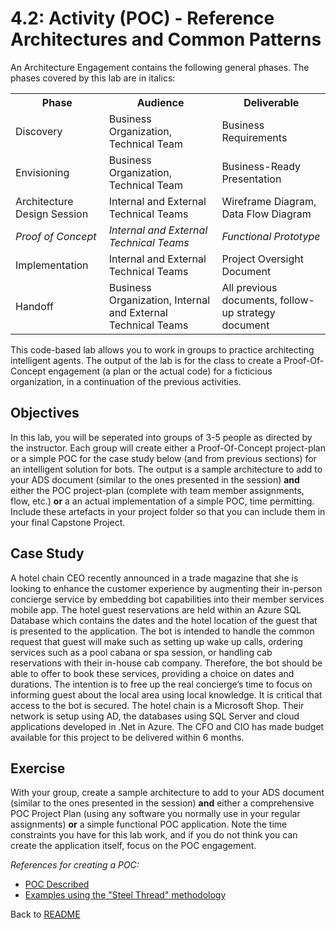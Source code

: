 # 4.2: Activity (POC) - Reference Architectures and Common Patterns

An Architecture Engagement contains the following general phases. The phases covered by this lab are in italics: 

 <table style="width:100%">
  <tr>
    <th><b>Phase</b></th>
    <th><b>Audience</b></th>
    <th><b>Deliverable</b></th>
  </tr>
  <tr>
    <td>Discovery</td>
    <td>Business Organization, Technical Team</td>
    <td>Business Requirements</td>
  </tr>
  <tr>
    <td>Envisioning</td>
    <td>Business Organization, Technical Team</td>
    <td>Business-Ready Presentation</td>
  </tr>
  <tr>
    <td>Architecture Design Session</td>
    <td>Internal and External Technical Teams</td>
    <td>Wireframe Diagram, Data Flow Diagram</td>
  </tr>
  <tr>
    <td><i>Proof of Concept</i></td>
    <td><i>Internal and External Technical Teams</i></td>
    <td><i>Functional Prototype</i></td>
  </tr>
  <tr>
    <td>Implementation</td>
    <td>Internal and External Technical Teams</td>
    <td>Project Oversight Document</td>
  </tr>
  <tr>
    <td>Handoff</td>
    <td>Business Organization, Internal and External Technical Teams</td>
    <td>All previous documents, follow-up strategy document</td>
  </tr>
</table> 

This code-based lab allows you to work in groups to practice architecting intelligent agents. The output of the lab is for the class to create a Proof-Of-Concept engagement (a plan or the actual code) for a ficticious organization, in a continuation of the previous activities.

## Objectives

In this lab, you will be seperated into groups of 3-5 people as directed by the instructor. Each group will create either a Proof-Of-Concept project-plan or a simple POC for the case study below (and from previous sections) for an intelligent solution for bots. The output is a sample architecture to add to your ADS document (similar to the ones presented in the session) **and** either the POC project-plan (complete with team member assignments, flow, etc.) **or** a an actual implementation of a simple POC, time permitting. Include these artefacts in your project folder so that you can include them in your final Capstone Project.  

## Case Study

A hotel chain CEO recently announced in a trade magazine that she is looking to enhance the customer experience by augmenting their in-person concierge service by embedding bot capabilities into their member services mobile app. The hotel guest reservations are held within an Azure SQL Database which contains the dates and the hotel location of the guest that is presented to the application. The bot is intended to handle the common request that guest will make such as setting up wake up calls, ordering services such as a pool cabana or spa session, or handling cab reservations with their in-house cab company. Therefore, the bot should be able to offer to book these services, providing a choice on dates and durations. The intention is to free up the real concierge’s time to focus on informing guest about the local area using local knowledge. It is critical that access to the bot is secured. The hotel chain is a Microsoft Shop. Their network is setup using AD, the databases using SQL Server and cloud applications developed in .Net in Azure. The CFO and CIO has made budget available for this project to be delivered within 6 months.

## Exercise

With your group, create a sample architecture to add to your ADS document (similar to the ones presented in the session) **and**  either a comprehensive POC Project Plan (using any software you normally use in your regular assignments) **or** a simple functional POC application. Note the time constraints you have for this lab work, and if you do not think you can create the application itself, focus on the POC engagement. 

*References for creating a POC:*

- [POC Described](https://www.techjini.com/blog/proof-of-concept/)
- [Examples using the "Steel Thread" methodology](https://simplicable.com/new/steel-thread)


Back to [README](./readme.md)